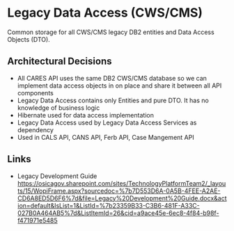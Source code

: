 # Legacy Data Access (CWS/CMS)
Common storage for all CWS/CMS legacy DB2 entities and Data Access Objects (DTO).  

## Architectural Decisions
* All CARES API uses the same DB2 CWS/CMS database so we can implement data access objects in on place and share it between all API components
* Legacy Data Access contains only Entities and pure DTO. It has no knowledge of business logic
* Hibernate used for data access implementation
* Legacy Data Access used by Legacy Data Access Services as dependency
* Used in CALS API, CANS API, Ferb API, Case Mangement API
 
## Links
 * Legacy Development Guide https://osicagov.sharepoint.com/sites/TechnologyPlatformTeam2/_layouts/15/WopiFrame.aspx?sourcedoc=%7b7D553D6A-0A5B-4FEE-A2AE-CD6A8ED5D6F6%7d&file=Legacy%20Development%20Guide.docx&action=default&IsList=1&ListId=%7b23359B33-C3B6-481F-A33C-027B0A464AB5%7d&ListItemId=26&cid=a9ace45e-6ec8-4f84-b98f-f471971e5485